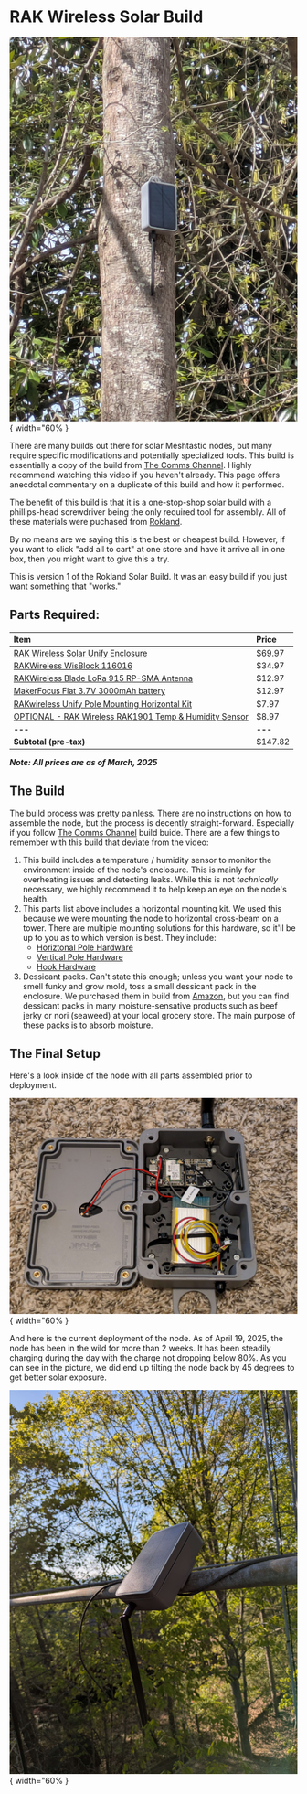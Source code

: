 # RAK Wireless Solar Build

![RAK Wireless Solar Tree](/docs/static/guides/builds/solar_tree.jpg){ width="60% }

There are many builds out there for solar Meshtastic nodes, but many require specific modifications and potentially specialized tools. This build is essentially a copy of the build from [The Comms Channel](https://www.youtube.com/watch?v=d2vQ87Th8DI). Highly recommend watching this video if you haven't already. This page offers anecdotal commentary on a duplicate of this build and how it performed.

The benefit of this build is that it is a one-stop-shop solar build with a phillips-head screwdriver being the only required tool for assembly. All of these materials were puchased from [Rokland](https://rokland.com).

By no means are we saying this is the best or cheapest build. However, if you want to click "add all to cart" at one store and have it arrive all in one box, then you might want to give this a try.

This is version 1 of the Rokland Solar Build. It was an easy build if you just want something that "works."

## Parts Required:

| Item | Price |
| :-------- | :-------- |
| [RAK Wireless Solar Unify Enclosure](https://store.rokland.com/products/rak-wireless-solar-unify-enclosure-ip67-150x100x45mm-pre-mounted-m8-5-pin-rp-sma-connector-pid-910421?variant=41593246187603) | $69.97 |
| [RAKWireless WisBlock 116016](https://store.rokland.com/products/rak-wireless-wisblock-meshtastic-starter-kit?variant=40074367860819) | $34.97 |
| [RAKWireless Blade LoRa 915 RP-SMA Antenna](https://store.rokland.com/products/blade-antenna?variant=41917927620691) | $12.97 |
| [MakerFocus Flat 3.7V 3000mAh battery](https://store.rokland.com/products/makerfocus-flat-3-7v-3000mah-rechargeable-lithium-polymer-11-1wh-battery-with-jst-type-ph-2-0-plug?variant=41379793207379) | $12.97 |
| [RAKwireless Unify Pole Mounting Horizontal Kit](https://store.rokland.com/products/rakwireless-unify-pole-mounting-horizontal-kit-type-c-910245?variant=41975764090963) | $7.97 |
| [OPTIONAL - RAK Wireless RAK1901 Temp & Humidity Sensor](https://store.rokland.com/products/rak-wireless-rak1901-temperature-and-humidity-sensor-sensirion-shtc3-pid-100001?variant=40510319525971) | $8.97 |
| **---** | **---** |
| **Subtotal (pre-tax)** | $147.82 |

***Note: All prices are as of March, 2025***

## The Build
The build process was pretty painless. There are no instructions on how to assemble the node, but the process is decently straight-forward. Especially if you follow [The Comms Channel](https://www.youtube.com/watch?v=d2vQ87Th8DI) build buide. There are a few things to remember with this build that deviate from the video:

1. This build includes a temperature / humidity sensor to monitor the environment inside of the node's enclosure. This is mainly for overheating issues and detecting leaks. While this is not _technically_ necessary, we highly recommend it to help keep an eye on the node's health.
2. This parts list above includes a horizontal mounting kit. We used this because we were mounting the node to horizontal cross-beam on a tower. There are multiple mounting solutions for this hardware, so it'll be up to you as to which version is best. They include:
    - [Horiztonal Pole Hardware](https://store.rokland.com/products/rakwireless-unify-pole-mounting-horizontal-kit-type-c-910245?variant=41975764090963)
    - [Vertical Pole Hardware](https://store.rokland.com/products/rakwireless-unify-pole-mounting-vertical-kit-type-a-910247?pr_prod_strat=e5_desc&pr_rec_id=480f1e3a9&pr_rec_pid=7147991826515&pr_ref_pid=7391192285267&pr_seq=uniform)
    - [Hook Hardware](https://store.rokland.com/products/rakwireless-unify-unify-hook-loop-kit-type-jcool-grey-pid-910231?variant=41904351608915)
3. Dessicant packs. Can't state this enough; unless you want your node to smell funky and grow mold, toss a small dessicant pack in the enclosure. We purchased them in build from [Amazon](https://www.amazon.com/dp/B0CY8HM7HR), but you can find dessicant packs in many moisture-sensative products such as beef jerky or nori (seaweed) at your local grocery store. The main purpose of these packs is to absorb moisture.

## The Final Setup

Here's a look inside of the node with all parts assembled prior to deployment.

![Node Internals](/docs/static/guides/builds/solar_internals.jpg){ width="60% }

And here is the current deployment of the node. As of April 19, 2025, the node has been in the wild for more than 2 weeks. It has been steadily charging during the day with the charge not dropping below 80%. As you can see in the picture, we did end up tilting the node back by 45 degrees to get better solar exposure.

![Node Deployed](/docs/static/guides/builds/solar_deployed.jpg){ width="60% }
